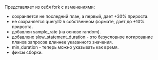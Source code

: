 Представляет из себя fork с изменениями:

* сохраняется не последний план, а первый, дает +30% прироста.
* не сохраняется queryID в собственном формате, дает до +10% прироста.
* добавлен sample_rate (на основе random).
* добавлено slow_statement_duration - это безусловное логирование планов запросов длиннее
  указанного значения.
* min_duration - теперь можно указывать как время.
* фиксы сборки.